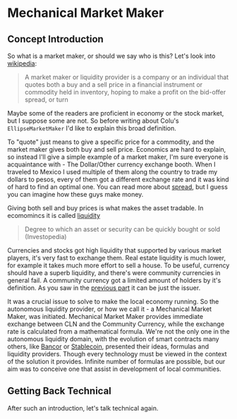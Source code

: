 # Mechanical Market Maker

## Concept Introduction

So what is a market maker, or should we say who is this? Let's look into [wikipedia](https://en.wikipedia.org/wiki/Market_maker):

>A market maker or liquidity provider is a company or an individual that quotes both a buy and a sell price in a financial instrument or commodity held in inventory, hoping to make a profit on the bid-offer spread, or turn

Maybe some of the readers are proficient in economy or the stock market, but I suppose some are not. So before writing about Colu's `EllipseMarketMaker` I'd like to explain this broad definition.

To "quote" just means to give a specific price for a commodity, and the market maker gives both buy and sell price. Economics are hard to explain, so instead I'll give a simple example of a market maker, I'm sure everyone is acquaintance with - The Dollar/Other currency exchange booth. When I traveled to Mexico I used multiple of them along the country to trade my dollars to pesos, every of them got a different exchange rate and it was kind of hard to find an optimal one. You can read more about [spread](https://en.wikipedia.org/wiki/Bid%E2%80%93ask_spread), but I guess you can imagine how these guys make money.

Giving both sell and buy prices is what makes the asset tradable. In ecomomincs it is called [liquidity](https://www.investopedia.com/terms/l/liquidity.asp)

> Degree to which an asset or security can be quickly bought or sold (Investopedia)

Currencies and stocks got high liquidity that supported by various market players, it's very fast to exchange them. Real estate liquidity is much lower, for example it takes much more effort to sell a house. To be useful, currency should have a superb liquidity, and there's were community currencies in general fail. A community currency got a limited amount of holders by it's definition. As you saw in the [previous part](1_CurrencyFactory.md) it can be just the issuer.

It was a crucial issue to solve to make the local economy running. So the autonomous liquidity provider, or how we call it - a Mechanical Market Maker, was initiated. Mechanical Market Maker provides immediate exchange between CLN and the Community Currency, while the exchange rate is calculated from a mathematical formula. We're not the only one in the autonomous liquidity domain, with the evolution of smart contracts many others, like [Bancor](https://www.bancor.network/) or [Stablecoin](http://cdetr.io/smart-markets/), presented their ideas, formulas and liquidity providers. Though every technology must be viewed in the context of the solution it provides. Infinite number of formulas are possible, but our aim was to conceive one that assist in development of local communities.


## Getting Back Technical

After such an introduction, let's talk technical again.
